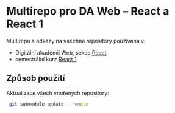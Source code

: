 # Multirepo pro DA Web – React a React 1

Multirepo s odkazy na všechna repository používaná v:
* Digitální akademii Web, sekce [React](https://kodim.cz/czechitas/daweb/react),
* semestrální kurz [React 1](https://kodim.cz/czechitas/react1)

## Způsob použití

Aktualizace všech vnořených repository:
```sh
 git submodule update --remote
```
